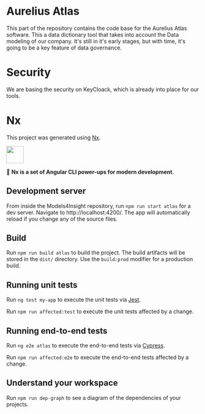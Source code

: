 # Aurelius Atlas

This part of the repository contains the code base for the Aurelius Atlas software.
This a data dictionary tool that takes into account the Data modeling of our company. It's still in it's early stages, but with time, it's going to be a key feature of data governance.

# Security

We are basing the security on KeyCloack, which is already into place for our tools.

# Nx

This project was generated using [Nx](https://nx.dev).

<p><img src="https://raw.githubusercontent.com/nrwl/nx/master/nx-logo.png" width="45"></p>

🔎 **Nx is a set of Angular CLI power-ups for modern development.**

## Development server

From inside the Models4Insight repository, run `npm run start atlas` for a dev server. Navigate to http://localhost:4200/. The app will automatically reload if you change any of the source files.

## Build

Run `npm run build atlas` to build the project. The build artifacts will be stored in the `dist/` directory. Use the `build:prod` modifier for a production build.

## Running unit tests

Run `ng test my-app` to execute the unit tests via [Jest](https://jestjs.io).

Run `npm run affected:test` to execute the unit tests affected by a change.

## Running end-to-end tests

Run `ng e2e atlas` to execute the end-to-end tests via [Cypress](https://www.cypress.io).

Run `npm run affected:e2e` to execute the end-to-end tests affected by a change.

## Understand your workspace

Run `npm run dep-graph` to see a diagram of the dependencies of your projects.
